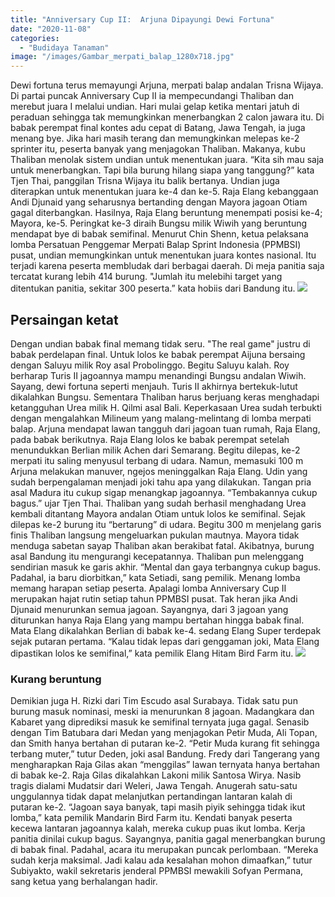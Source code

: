 ```yaml
---
title: "Anniversary Cup II:  Arjuna Dipayungi Dewi Fortuna"
date: "2020-11-08"
categories: 
  - "Budidaya Tanaman"
image: "/images/Gambar_merpati_balap_1280x718.jpg"
---
```


Dewi fortuna terus memayungi Arjuna, merpati balap andalan Trisna Wijaya. Di partai puncak Anniversary Cup II ia mempecundangi Thaliban dan merebut juara I melalui undian. Hari mulai gelap ketika mentari jatuh di peraduan sehingga tak memungkinkan menerbangkan 2 calon jawara itu. Di babak perempat final kontes adu cepat di Batang, Jawa Tengah, ia juga menang bye. Jika hari masih terang dan memungkinkan melepas ke-2 sprinter itu, peserta banyak yang menjagokan Thaliban. Makanya, kubu Thaliban menolak sistem undian untuk menentukan juara. “Kita sih mau saja untuk menerbangkan. Tapi bila burung hilang siapa yang tanggung?” kata Tjen Thai, panggilan Trisna Wijaya itu balik bertanya. Undian juga diterapkan untuk menentukan juara ke-4 dan ke-5. Raja Elang kebanggaan Andi Djunaid yang seharusnya bertanding dengan Mayora jagoan Otiam gagal diterbangkan. Hasilnya, Raja Elang beruntung menempati posisi ke-4; Mayora, ke-5. Peringkat ke-3 diraih Bungsu milik Wiwih yang beruntung mendapat bye di babak semifinal. Menurut Chin Shenn, ketua pelaksana lomba Persatuan Penggemar Merpati Balap Sprint Indonesia (PPMBSI) pusat, undian memungkinkan untuk menentukan juara kontes nasional. Itu terjadi karena peserta membludak dari berbagai daerah. Di meja panitia saja tercatat kurang lebih 414 burung. "Jumlah itu melebihi target yang ditentukan panitia, sekitar 300 peserta.” kata hobiis dari Bandung itu. [![](/images/lomba.jpg)](http://localhost/mitra/wp-content/uploads/2020/11/lomba.jpg)

## Persaingan ketat

Dengan undian babak final memang tidak seru. "The real game" justru di babak perdelapan final. Untuk lolos ke babak perempat Aijuna bersaing dengan Saluyu milik Roy asal Probolinggo. Begitu Saluyu kalah. Roy berharap Turis II jagoannya mampu menandingi Bungsu andalan Wiwih. Sayang, dewi fortuna seperti menjauh. Turis II akhirnya bertekuk-lutut dikalahkan Bungsu. Sementara Thaliban harus berjuang keras menghadapi ketangguhan Urea milik H. Qilmi asal Bali. Keperkasaan Urea sudah terbukti dengan mengalahkan Milineum yang malang-melintang di lomba merpati balap. Arjuna mendapat lawan tangguh dari jagoan tuan rumah, Raja Elang, pada babak berikutnya. Raja Elang lolos ke babak perempat setelah menundukkan Berlian milik Achen dari Semarang. Begitu dilepas, ke-2 merpati itu saling menyusul terbang di udara. Namun, memasuki 100 m Arjuna melakukan manuver, ngejos meninggalkan Raja Elang. Udin yang sudah berpengalaman menjadi joki tahu apa yang dilakukan. Tangan pria asal Madura itu cukup sigap menangkap jagoannya. “Tembakannya cukup bagus.” ujar Tjen Thai. Thaliban yang sudah berhasil menghadang Urea kembali ditantang Mayora andalan Otiam untuk lolos ke semifinal. Sejak dilepas ke-2 burung itu “bertarung” di udara. Begitu 300 m menjelang garis finis Thaliban langsung mengeluarkan pukulan mautnya. Mayora tidak menduga sabetan sayap Thaliban akan berakibat fatal. Akibatnya, burung asal Bandung itu mengurangi kecepatannya. Thaliban pun melenggang sendirian masuk ke garis akhir. “Mental dan gaya terbangnya cukup bagus. Padahal, ia baru diorbitkan,” kata Setiadi, sang pemilik. Menang lomba memang harapan setiap peserta. Apalagi lomba Anniversary Cup II merupakan hajat rutin setiap tahun PPMBSI pusat. Tak heran jika Andi Djunaid menurunkan semua jagoan. Sayangnya, dari 3 jagoan yang diturunkan hanya Raja Elang yang mampu bertahan hingga babak final. Mata Elang dikalahkan Berlian di babak ke-4. sedang Elang Super terdepak sejak putaran pertama. “Kalau tidak lepas dari genggaman joki, Mata Elang dipastikan lolos ke semifinal,” kata pemilik Elang Hitam Bird Farm itu. [![](/images/merpati.jpg)](http://localhost/mitra/wp-content/uploads/2020/11/merpati.jpg)

### Kurang beruntung

Demikian juga H. Rizki dari Tim Escudo asal Surabaya. Tidak satu pun burung masuk nominasi, meski ia menurunkan 8 jagoan. Madangkara dan Kabaret yang diprediksi masuk ke semifinal ternyata juga gagal. Senasib dengan Tim Batubara dari Medan yang menjagokan Petir Muda, Ali Topan, dan Smith hanya bertahan di putaran ke-2. “Petir Muda kurang fit sehingga terbang muter,” tutur Deden, joki asal Bandung. Fredy dari Tangerang yang mengharapkan Raja Gilas akan “menggilas” lawan ternyata hanya bertahan di babak ke-2. Raja Gilas dikalahkan Lakoni milik Santosa Wirya. Nasib tragis dialami Mudatsir dari Weleri, Jawa Tengah. Anugerah satu-satu unggulannya tidak dapat melanjutkan pertandingan lantaran kalah di putaran ke-2. “Jagoan saya banyak, tapi masih piyik sehingga tidak ikut lomba,” kata pemilik Mandarin Bird Farm itu. Kendati banyak peserta kecewa lantaran jagoannya kalah, mereka cukup puas ikut lomba. Kerja panitia dinilai cukup bagus. Sayangnya, panitia gagal menerbangkan burung di babak final. Padahal, acara itu merupakan puncak perlombaan. “Mereka sudah kerja maksimal. Jadi kalau ada kesalahan mohon dimaafkan,” tutur Subiyakto, wakil sekretaris jenderal PPMBSI mewakili Sofyan Permana, sang ketua yang berhalangan hadir.
